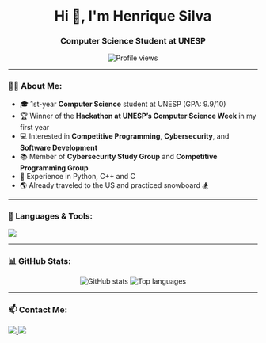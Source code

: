 <!-- Banner ou imagem opcional -->
<h1 align="center">Hi 👋, I'm Henrique Silva</h1>
<h3 align="center">Computer Science Student at UNESP</h3>

<p align="center">
  <img src="https://komarev.com/ghpvc/?username=henriquesilva&label=Profile%20views&color=0e75b6&style=flat" alt="Profile views" />
</p>

---

### 👨‍💻 About Me:
- 🎓 1st-year **Computer Science** student at UNESP (GPA: 9.9/10)
- 🏆 Winner of the **Hackathon at UNESP’s Computer Science Week** in my first year
- 💻 Interested in **Competitive Programming**, **Cybersecurity**, and **Software Development**
- 📚 Member of **Cybersecurity Study Group** and **Competitive Programming Group**
- 🚀 Experience in Python, C++ and C
- 🌎 Already traveled to the US and practiced snowboard 🏂

---

### 🔧 Languages & Tools:
<p align="left">
  <img src="https://skillicons.dev/icons?i=python,cpp,c,git,github,vscode" />
</p>

---

### 📊 GitHub Stats:
<p align="center">
  <img src="https://github-readme-stats.vercel.app/api?username=henriquesilva&show_icons=true&theme=tokyonight" alt="GitHub stats" />
  <img src="https://github-readme-stats.vercel.app/api/top-langs/?username=henriquesilva&layout=compact&theme=tokyonight" alt="Top languages" />
</p>

---

### 📫 Contact Me:
<p>
  <a href="https://www.linkedin.com/in/seu-linkedin" target="_blank">
    <img src="https://img.shields.io/badge/LinkedIn-0077B5?style=for-the-badge&logo=linkedin&logoColor=white"/>
  </a>
  <a href="mailto:seuemail@email.com">
    <img src="https://img.shields.io/badge/Email-D14836?style=for-the-badge&logo=gmail&logoColor=white"/>
  </a>
</p>
